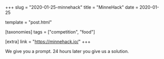 +++
slug = "2020-01-25-minnehack"
title = "MinneHack"
date = 2020-01-25

template = "post.html"

[taxonomies]
tags = ["competition", "food"]

[extra]
link = "https://minnehack.io/"
+++

We give you a prompt. 24 hours later you give us a solution.

<!-- more -->